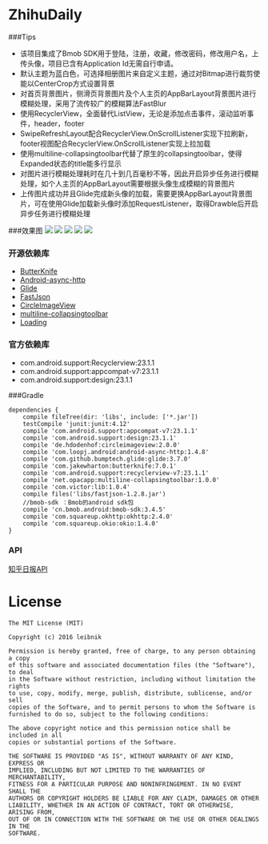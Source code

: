 # ZhihuDaily

###Tips
* 该项目集成了Bmob SDK用于登陆，注册，收藏，修改密码，修改用户名，上传头像，项目已含有Application Id无需自行申请。
* 默认主题为蓝白色，可选择相册图片来自定义主题，通过对Bitmap进行裁剪使能以CenterCrop方式设置背景
* 对首页背景图片，侧滑页背景图片及个人主页的AppBarLayout背景图片进行模糊处理，采用了流传较广的模糊算法FastBlur
* 使用RecyclerView，全面替代ListView，无论是添加点击事件，滚动监听事件，header，footer
* SwipeRefreshLayout配合RecyclerView.OnScrollListener实现下拉刷新，footer视图配合RecyclerView.OnScrollListener实现上拉加载
* 使用multiline-collapsingtoolbar代替了原生的collapsingtoolbar，使得Expanded状态的title能多行显示
* 对图片进行模糊处理耗时在几十到几百毫秒不等，因此开启异步任务进行模糊处理，如个人主页的AppBarLayout需要根据头像生成模糊的背景图片
* 上传图片成功并且Glide完成新头像的加载，需要更换AppBarLayout背景图片，可在使用Glide加载新头像时添加RequestListener，取得Drawble后开启异步任务进行模糊处理

###效果图
![](http://ww3.sinaimg.cn/mw690/b5405c76gw1f2gxioolg8j21bu0v2al1.jpg)
![](http://ww1.sinaimg.cn/mw690/b5405c76gw1f2gxiazwj9j21bq0v2dwo.jpg)
![](http://ww1.sinaimg.cn/mw690/b5405c76gw1f2gxi50polj21bu0v2n8o.jpg)
![](http://ww3.sinaimg.cn/mw690/b5405c76gw1f2gxikcd56j21bq0v27jk.jpg)
![](http://ww2.sinaimg.cn/mw690/b5405c76gw1f2gxig3efij21bk0v2aks.jpg)


### 开源依赖库
* [ButterKnife](https://github.com/JakeWharton/butterknife)
* [Android-async-http](https://github.com/loopj/android-async-http)
* [Glide](https://github.com/bumptech/glide)
* [FastJson](https://github.com/alibaba/fastjson)
* [CircleImageView](https://github.com/hdodenhof/CircleImageView)
* [multiline-collapsingtoolbar](https://github.com/opacapp/multiline-collapsingtoolbar)
* [Loading](https://github.com/yankai-victor/Loading)

### 官方依赖库
* com.android.support:Recyclerview:23.1.1
* com.android.support:appcompat-v7:23.1.1
* com.android.support:design:23.1.1

###Gradle
```
dependencies {
    compile fileTree(dir: 'libs', include: ['*.jar'])
    testCompile 'junit:junit:4.12'
    compile 'com.android.support:appcompat-v7:23.1.1'
    compile 'com.android.support:design:23.1.1'
    compile 'de.hdodenhof:circleimageview:2.0.0'
    compile 'com.loopj.android:android-async-http:1.4.8'
    compile 'com.github.bumptech.glide:glide:3.7.0'
    compile 'com.jakewharton:butterknife:7.0.1'
    compile 'com.android.support:recyclerview-v7:23.1.1'
    compile 'net.opacapp:multiline-collapsingtoolbar:1.0.0'
    compile 'com.victor:lib:1.0.4'
    compile files('libs/fastjson-1.2.8.jar')
    //bmob-sdk ：Bmob的android sdk包
    compile 'cn.bmob.android:bmob-sdk:3.4.5'
    compile 'com.squareup.okhttp:okhttp:2.4.0'
    compile 'com.squareup.okio:okio:1.4.0'
}
```

### API
[知乎日报API](https://github.com/leibnik/ZhihuDaily/blob/master/ZhihuDaily-api.md)

# License

    The MIT License (MIT)

    Copyright (c) 2016 leibnik

    Permission is hereby granted, free of charge, to any person obtaining a copy
    of this software and associated documentation files (the "Software"), to deal
    in the Software without restriction, including without limitation the rights
    to use, copy, modify, merge, publish, distribute, sublicense, and/or sell
    copies of the Software, and to permit persons to whom the Software is
    furnished to do so, subject to the following conditions:

    The above copyright notice and this permission notice shall be included in all
    copies or substantial portions of the Software.

    THE SOFTWARE IS PROVIDED "AS IS", WITHOUT WARRANTY OF ANY KIND, EXPRESS OR
    IMPLIED, INCLUDING BUT NOT LIMITED TO THE WARRANTIES OF MERCHANTABILITY,
    FITNESS FOR A PARTICULAR PURPOSE AND NONINFRINGEMENT. IN NO EVENT SHALL THE
    AUTHORS OR COPYRIGHT HOLDERS BE LIABLE FOR ANY CLAIM, DAMAGES OR OTHER
    LIABILITY, WHETHER IN AN ACTION OF CONTRACT, TORT OR OTHERWISE, ARISING FROM,
    OUT OF OR IN CONNECTION WITH THE SOFTWARE OR THE USE OR OTHER DEALINGS IN THE
    SOFTWARE.
